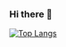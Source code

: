 ### Hi there 👋
[![Top Langs](https://github-readme-stats.vercel.app/api/top-langs/?username=actuallydoc)](https://github.com/actuallydoc/github-readme-stats)
<!--
**actuallydoc/actuallydoc** is a ✨ _special_ ✨ repository because its `README.md` (this file) appears on your GitHub profile.

Here are some ideas to get you started:

- 🔭 I’m currently working on ...
- 🌱 I’m currently learning ...
- 👯 I’m looking to collaborate on ...
- 🤔 I’m looking for help with ...
- 💬 Ask me about ...
- 📫 How to reach me: ...
- 😄 Pronouns: ...
- ⚡ Fun fact: ...
-->
